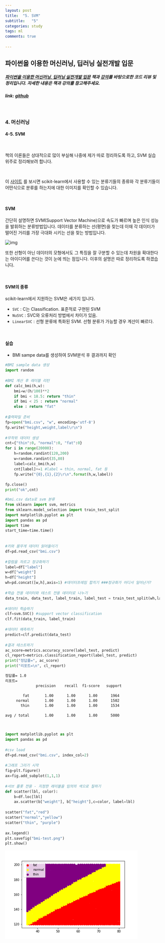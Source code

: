 ```yaml
---
layout: post
title:  "5. SVM"
subtitle:   "5"
categories: study
tags: ml
comments: true

---
```




## 파이썬을 이용한 머신러닝, 딥러닝 실전개발 입문

##### [파이썬을 이용한 머신러닝, 딥러닝 실전개발 입문](http://wikibook.co.kr/python-machine-learning/) 책과 [강의](https://www.youtube.com/playlist?list=PLBXuLgInP-5m_vn9ycXHRl7hlsd1huqmS)를 바탕으로한 코드 리뷰 및 정리입니다. 자세한 내용은 책과 강의를 참고해주세요.

##### link: [*github*](https://github.com/Yeo0/Machine-Learning/blob/master/4-5.%20SVM.ipynb)

<br/>

### 4. 머신러닝

#### 4-5. SVM

<br/>

책의 이론들은 상대적으로 많이 부실해 나중에 제가 따로 정리하도록 하고, SVM 실습 위주로 정리해보려 합니다.

<br/>

이 [사이트](http://scikit-learn.org/stable/auto_examples/classification/plot_classifier_comparison.html#sphx-glr-auto-examples-classification-plot-classifier-comparison-py) 를 보시면 scikit-learn에서 사용할 수 있는 분류기들의 종류와 각 분류기들이 어떤식으로 분류를 하는지에 대한 이미지를 확인할 수 있습니다.

<br/>

#### SVM

간단히 설명하면 SVM(Support Vector Machine)으로 속도가 빠르며 높은 인식 성능을 발휘하는 분류방법입니다. 데이터를 분류하는 선(평면)을 찾는데 이때 각 데이터가 떨어진 거리를 가장 극대화 시키는 선을 찾는 방법입니다. 

![img](http://i.imgur.com/DrcoGVQ.png)

또한 선형이 아닌 데이터의 모형에서도 그 특징을 잘 구분할 수 있는데 차원을 확대한다는 아이디어를 쓴다는 것이 눈에 띄는 점입니다. 이후의 설명은 따로 정리하도록 하겠습니다.

<br/>

#### SVM의 종류

scikit-learn에서 지원하는 SVM은 세가지 입니다.

- `SVC` : C는 Classification. 표준적로 구현된 SVM
- `NuSVC` : SVC와 오류처리 방법에서 차이가 있음.
- `LinearSVC` : 선형 분류에 특화된 SVM. 선형 분류가 가능할 경우 계산이 빠르다.

<br/>

#### 실습

- BMI sampe data를 생성하여 SVM분석 후 결과까지 확인

```python
#BMI sample data 생성
import random

#BMI 계산 후 레이블 리턴
def calc_bmi(h,w):
    bmi=w/(h/100)**2
    if bmi < 18.5: return "thin"
    if bmi < 25 : return "normal"
    else : return "fat"

#출력파일 준비
fp=open("bmi.csv", "w", encoding='utf-8')
fp.write("height,weight,label\r\n")

#무작위 데이터 생성
cnt={"thin":0, "normal":0, "fat":0}
for i in range(20000):
    h=random.randint(120,200)
    w=random.randint(35,80)
    label=calc_bmi(h,w)
    cnt[label]+=1 #label = thin, normal, fat 등
    fp.write("{0},{1},{2}\r\n".format(h,w,label))
    
fp.close()
print("ok",cnt) 
```

```python
#bmi.csv data로 svm 분류
from sklearn import svm, metrics
from sklearn.model_selection import train_test_split
import matplotlib.pyplot as plt
import pandas as pd
import time
start_time=time.time()


#키와 몸무게 데이터 읽어들이기
df=pd.read_csv("bmi.csv")

#칼럼을 자르고 정규화하기
label=df["label"]
w=df["weight"]
h=df["height"]
wh=pd.concat([w,h],axis=1) #데이터프레임 합치기 ###정규화가 어디서 일어난거?

#학습 전용 데이터와 테스트 전용 데이터로 나누기
data_train, data_test, label_train, label_test = train_test_split(wh,label)

#데이터 학습하기
clf=svm.SVC() #support vector classification
clf.fit(data_train, label_train)

#데이터 예측하기
predict=clf.predict(data_test)

#결과 테스트하기 
ac_score=metrics.accuracy_score(label_test, predict)
cl_report=metrics.classification_report(label_test, predict)
print("정답률=", ac_score)
print("리포트=\n", cl_report)
```

```
정답률= 1.0
리포트=
              precision    recall  f1-score   support

        fat       1.00      1.00      1.00      1964
     normal       1.00      1.00      1.00      1502
       thin       1.00      1.00      1.00      1534

avg / total       1.00      1.00      1.00      5000
```

<br/>

```python
import matplotlib.pyplot as plt
import pandas as pd

#csv load
df=pd.read_csv("bmi.csv", index_col=2)

#그래프 그리기 시작
fig=plt.figure()
ax=fig.add_subplot(1,1,1)

#서브 플롯 전용 - 지정한 레이블을 임의의 색으로 칠하기
def scatter(lbl, color):
    b=df.loc[lbl]
    ax.scatter(b["weight"], b["height"],c=color, label=lbl)
    
scatter("fat","red")
scatter("normal","yellow")
scatter("thin", "purple")

ax.legend()
plt.savefig("bmi-test.png")
plt.show()
```

![img](/assets/img/bmi-test.png)